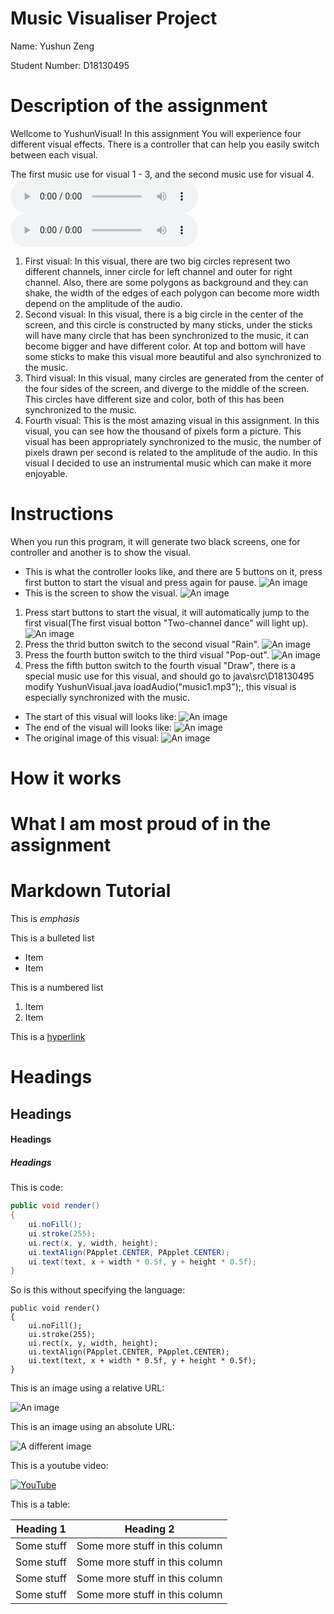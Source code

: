 # Music Visualiser Project

Name: Yushun Zeng

Student Number: D18130495

# Description of the assignment
Wellcome to YushunVisual! In this assignment You will experience four different visual effects. There is a controller that can help you easily switch between each visual.

The first music use for visual 1 - 3, and the second music use for visual 4.
![An music](java/data/music.mp3)  ![An music](java/data/music1.mp3)

1. First visual: In this visual, there are two big circles represent two different channels, inner circle for left channel and outer for right channel. 
				 Also, there are some polygons as background and they can shake, the width of the edges of each polygon can become more width depend on the amplitude of the audio.
2. Second visual: In this visual, there is a big circle in the center of the screen, and this circle is constructed by many sticks, under the sticks will have many 					  circle that has been synchronized to the music, it can become bigger and have different color.
				  At top and bottom will have some sticks to make this visual more beautiful and also synchronized to the music.
3. Third visual: In this visual, many circles are generated from the center of the four sides of the screen, and diverge to the middle of the screen. 
				 This circles have different size and color, both of this has been synchronized to the music.
4. Fourth visual: This is the most amazing visual in this assignment. 
				  In this visual, you can see how the thousand of pixels form a picture. This visual has been appropriately synchronized to the music, the number of pixels drawn per second is related to the amplitude of the audio. 
				  In this visual I decided to use an instrumental music which can make it more enjoyable. 

# Instructions
When you run this program, it will generate two black screens, one for controller and another is to show the visual.
- This is what the controller looks like, and there are 5 buttons on it, press first button to start the visual and press again for pause.
![An image](images/controller.PNG)
- This is the screen to show the visual.
![An image](images/screen.PNG)
1. Press start buttons to start the visual, it will automatically jump to the first visual(The first visual botton "Two-channel dance" will light up).
![An image](images/first.PNG)
2. Press the thrid button switch to the second visual "Rain".
![An image](images/second.PNG)
3. Press the fourth button switch to the third visual "Pop-out".
![An image](images/third.PNG)
4. Press the fifth button switch to the fourth visual "Draw", there is a special music use for this visual, and should go to java\src\D18130495 modify YushunVisual.java loadAudio("music1.mp3");, this visual is especially synchronized with the music.
- The start of this visual will looks like:
![An image](images/fourth1.PNG)
- The end of the visual will looks like:
![An image](images/fourth1.PNG)
- The original image of this visual:
![An image](images/original.PNG)
# How it works

# What I am most proud of in the assignment

# Markdown Tutorial

This is *emphasis*

This is a bulleted list

- Item
- Item

This is a numbered list

1. Item
1. Item

This is a [hyperlink](http://bryanduggan.org)

# Headings
## Headings
#### Headings
##### Headings

This is code:

```Java
public void render()
{
	ui.noFill();
	ui.stroke(255);
	ui.rect(x, y, width, height);
	ui.textAlign(PApplet.CENTER, PApplet.CENTER);
	ui.text(text, x + width * 0.5f, y + height * 0.5f);
}
```

So is this without specifying the language:

```
public void render()
{
	ui.noFill();
	ui.stroke(255);
	ui.rect(x, y, width, height);
	ui.textAlign(PApplet.CENTER, PApplet.CENTER);
	ui.text(text, x + width * 0.5f, y + height * 0.5f);
}
```

This is an image using a relative URL:

![An image](images/p8.png)

This is an image using an absolute URL:

![A different image](https://bryanduggandotorg.files.wordpress.com/2019/02/infinite-forms-00045.png?w=595&h=&zoom=2)

This is a youtube video:

[![YouTube](http://img.youtube.com/vi/J2kHSSFA4NU/0.jpg)](https://www.youtube.com/watch?v=J2kHSSFA4NU)

This is a table:

| Heading 1 | Heading 2 |
|-----------|-----------|
|Some stuff | Some more stuff in this column |
|Some stuff | Some more stuff in this column |
|Some stuff | Some more stuff in this column |
|Some stuff | Some more stuff in this column |

